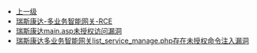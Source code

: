 * [上一级](docs/wy876_poc/)
* [瑞斯康达-多业务智能网关-RCE](docs/wy876_poc/%E7%91%9E%E6%96%AF%E5%BA%B7%E8%BE%BE/%E7%91%9E%E6%96%AF%E5%BA%B7%E8%BE%BE-%E5%A4%9A%E4%B8%9A%E5%8A%A1%E6%99%BA%E8%83%BD%E7%BD%91%E5%85%B3-RCE.md)
* [瑞斯康达main.asp未授权访问漏洞](docs/wy876_poc/%E7%91%9E%E6%96%AF%E5%BA%B7%E8%BE%BE/%E7%91%9E%E6%96%AF%E5%BA%B7%E8%BE%BEmain.asp%E6%9C%AA%E6%8E%88%E6%9D%83%E8%AE%BF%E9%97%AE%E6%BC%8F%E6%B4%9E.md)
* [瑞斯康达多业务智能网关list_service_manage.php存在未授权命令注入漏洞](docs/wy876_poc/%E7%91%9E%E6%96%AF%E5%BA%B7%E8%BE%BE/%E7%91%9E%E6%96%AF%E5%BA%B7%E8%BE%BE%E5%A4%9A%E4%B8%9A%E5%8A%A1%E6%99%BA%E8%83%BD%E7%BD%91%E5%85%B3list_service_manage.php%E5%AD%98%E5%9C%A8%E6%9C%AA%E6%8E%88%E6%9D%83%E5%91%BD%E4%BB%A4%E6%B3%A8%E5%85%A5%E6%BC%8F%E6%B4%9E.md)
